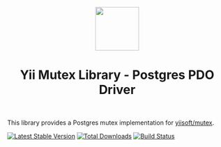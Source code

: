 <p align="center">
    <a href="https://github.com/yiisoft" target="_blank">
        <img src="https://avatars0.githubusercontent.com/u/993323" height="100px">
    </a>
    <h1 align="center">Yii Mutex Library - Postgres PDO Driver</h1>
    <br>
</p>

This library provides a Postgres mutex implementation for [yiisoft/mutex].

[yiisoft/mutex]: https://github.com/yiisoft/mutex

[![Latest Stable Version](https://poser.pugx.org/yiisoft/mutex-pdo-pgsql/v/stable.png)](https://packagist.org/packages/yiisoft/mutex-pdo-pgsql)
[![Total Downloads](https://poser.pugx.org/yiisoft/mutex-pdo-pgsql/downloads.png)](https://packagist.org/packages/yiisoft/mutex-pdo-pgsql)
[![Build Status](https://travis-ci.com/yiisoft/mutex-pdo-pgsql.svg?branch=master)](https://travis-ci.com/yiisoft/mutex-pdo-pgsql)


